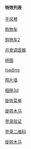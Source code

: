 #### 特效列表


<a href="https://zou12e.github.io/special_effects/accordion" target="_blank" >手风琴</a>

<a href="https://zou12e.github.io/special_effects/cart" target="_blank" >购物车</a>

<a href="https://zou12e.github.io/special_effects/cart2" target="_blank" >购物车2</a>

<a href="https://zou12e.github.io/special_effects/eclipse" target="_blank" >月食调音器</a>

<a href="https://zou12e.github.io/special_effects/jigsaw" target="_blank" >拼图</a>

<a href="https://zou12e.github.io/special_effects/loading" target="_blank" >loading</a>

<a href="https://zou12e.github.io/special_effects/photo_wall" target="_blank" >照片墙</a>

<a href="https://zou12e.github.io/special_effects/photo_3d" target="_blank" >相册3d</a>

<a href="https://zou12e.github.io/special_effects/rotate_menu" target="_blank" >旋转菜单</a>

<a href="https://zou12e.github.io/special_effects/whirligig" target="_blank" >旋转木马</a>

<a href="https://zou12e.github.io/special_effects/login" target="_blank" >登录验证</a>

<a href="https://zou12e.github.io/special_effects/login_code" target="_blank" >登录二维码</a>

<a href="https://zou12e.github.io/special_effects/dial" target="_blank" >旋转木马</a>


